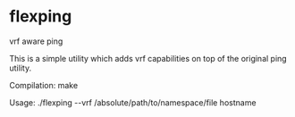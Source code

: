 # flexping
vrf aware ping


This is a simple utility which adds vrf capabilities on top of the original ping utility. 

Compilation: 
make

Usage:
./flexping --vrf /absolute/path/to/namespace/file hostname


